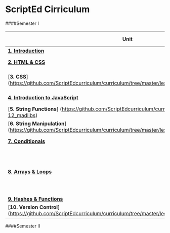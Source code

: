 ScriptEd Cirriculum
===================
####Semester I

| Unit | Lessons | Focus | Final Project | 
|------|:-------:|------|--------------|
| [**1. Introduction**](https://github.com/ScriptEdcurriculum/curriculum/blob/master/lessons/01_Introductory%20Lesson/Teacher_Notes.md)| 1 |  | N/A | N/A |
| [**2. HTML & CSS**](https://github.com/ScriptEdcurriculum/curriculum/tree/master/lessons/02-05_html_css)| 4 |  | About Me Page |
| [**3. CSS**] (https://github.com/ScriptEdcurriculum/curriculum/tree/master/lessons/07_color_block_lesson)| 2 |  | Color Block Activity | 
| [**4. Introduction to JavaScript**](https://github.com/ScriptEdcurriculum/curriculum/tree/master/lessons/08-10_tip-calculator) | 4 |  | Tip Calculator | 
| [**5. String Functions**] (https://github.com/ScriptEdcurriculum/curriculum/tree/master/lessons/11-12_madlibs) | 2 |  | Mad Libs | 
| [**6. String Manipulation**] (https://github.com/ScriptEdcurriculum/curriculum/tree/master/lessons/13-14_substring) | 2  |  | Strings! | 
| [**7. Conditionals**](https://github.com/ScriptEdcurriculum/curriculum/tree/master/lessons/15-16_number_guesser) | 2  |  | Number Guesser | 
| [**8. Arrays & Loops**](https://github.com/ScriptEdcurriculum/curriculum/tree/master/lessons/17-18_magic_8_ball) | 2  | Students will learn about arrays and random numbers. | Magic 8 Ball | 
| [**9. Hashes & Functions**](https://github.com/ScriptEdcurriculum/curriculum/tree/master/lessons/19-20_atm) | 2  |  | ATM | 
| [**10. Version Control**] (https://github.com/ScriptEdcurriculum/curriculum/tree/master/lessons/06_Intro_to_version_control) | 1-2  | | 

####Semester II
